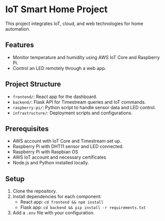 # IoT Smart Home Project

This project integrates IoT, cloud, and web technologies for home automation.

## Features
- Monitor temperature and humidity using AWS IoT Core and Raspberry Pi.
- Control an LED remotely through a web app.

## Project Structure
- `frontend/`: React app for the dashboard.
- `backend/`: Flask API for Timestream queries and IoT commands.
- `raspberry-pi/`: Python script to handle sensor data and LED control.
- `infrastructure/`: Deployment scripts and configurations.

## Prerequisites
- AWS account with IoT Core and Timestream set up.
- Raspberry Pi with DHT11 sensor and LED connected.
- Raspberry Pi with Raspbian OS
- AWS IoT account and necessary certificates
- Node.js and Python installed locally.

## Setup
1. Clone the repository.
2. Install dependencies for each component:
   - React app: `cd frontend && npm install`
   - Flask app: `cd backend && pip install -r requirements.txt`
3. Add a `.env` file with your configuration.
